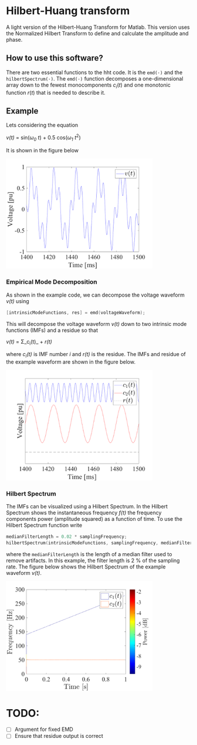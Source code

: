 # Hilbert-Huang transform
A light version of the Hilbert-Huang Transform for Matlab. This version uses the Normalized Hilbert Transform to define and calculate the amplitude and phase. 

## How to use this software?

There are two essential functions to the hht code. It is the `emd(·)` and the `hilbertSpectrum(·)`. The `emd(·)` function decomposes a one-dimensional array down to the fewest monocomponents *c*<sub>*i*</sub>(*t*) and one monotonic function *r*(*t*) that is needed to describe it. 

## Example

Lets considering the equation

  *v(t)* = sin(*ω<sub>0</sub> t*) + 0.5 cos(*ω<sub>1</sub> t*<sup>2</sup>)

It is shown in the figure below

<img src="fig/examples/raw.png" width="400">

### Empirical Mode Decomposition
As shown in the example code, we can decompose the voltage waveform *v(t)* using

```c
[intrinsicModeFunctions, res] = emd(voltageWaveform);
```

This will decompose the voltage waveform _v(t)_ down to two intrinsic mode functions (IMFs) and a residue so that

_v(t)_ = Σ_c<sub>i</sub>(t)_ + _r(t)_

where _c<sub>i</sub>(t)_ is IMF number _i_ and _r(t)_ is the residue. The IMFs and residue of the example waveform are shown in the figure below.

<img src="fig/examples/imf.png" width="400">

### Hilbert Spectrum
The IMFs can be visualized using a Hilbert Spectrum. In the Hilbert Spectrum shows the instantaneous frequency _f(t)_ the frequency components power (amplitude squared) as a function of time. To use the Hilbert Spectrum function write
```c
medianFilterLength = 0.02 * samplingFrequency;
hilbertSpectrum(intrinsicModeFunctions, samplingFrequency, medianFilterLength)
```
where the `medianFilterLength` is the length of a median filter used to remove artifacts. In this example, the filter length is 2 % of the sampling rate. The figure below shows the Hilbert Spectrum of the example waveform _v(t)_.

<img src="fig/examples/hs.png" width="400">

# TODO:
- [ ] Argument for fixed EMD
- [ ] Ensure that residue output is correct
